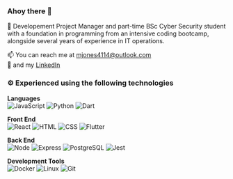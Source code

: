 ### Ahoy there 👋

🌱 Developement Project Manager and part-time BSc Cyber Security student with a foundation in programming from an intensive coding bootcamp, alongside several years of experience in IT operations.
<br>


📫 You can reach me at mjones4114@outlook.com
<br>
💼 and my [LinkedIn](https://www.linkedin.com/in/mjonesnottsdev)
<br>

### ⚙️ Experienced using the following technologies

**Languages**
<br>
![JavaScript](https://img.shields.io/badge/javascript-ffe100?style=for-the-badge&logo=javascript&logoColor=black)
![Python](https://img.shields.io/badge/python-0769AD?style=for-the-badge&logo=python&logoColor=white)
![Dart](https://img.shields.io/badge/dart-white?style=for-the-badge&logo=dart&logoColor=00bbff)

**Front End**
<br>
![React](https://img.shields.io/badge/react-white?style=for-the-badge&logo=react&logoColor=00bbff)
![HTML](https://img.shields.io/badge/html-orange?style=for-the-badge&logo=html5&logoColor=white)
![CSS](https://img.shields.io/badge/css-0769AD?style=for-the-badge&logo=css3&logoColor=white)
![Flutter](https://img.shields.io/badge/flutter-white?style=for-the-badge&logo=flutter&logoColor=00bbff)

**Back End**
<br>
![Node](https://img.shields.io/badge/node.js-green?style=for-the-badge&logo=node.js&logoColor=white)
![Express](https://img.shields.io/badge/express-black?style=for-the-badge&logo=express&logoColor=white)
![PostgreSQL](https://img.shields.io/badge/postgresql-0769AD?style=for-the-badge&logo=PostgreSQL&logoColor=white)
![Jest](https://img.shields.io/badge/jest-b53156?style=for-the-badge&logo=jest&logoColor=white)

**Development Tools**
<br>
![Docker](https://img.shields.io/badge/Docker-0769AD?style=for-the-badge&logo=docker&logoColor=white)
![Linux](https://img.shields.io/badge/Linux-white?style=for-the-badge&logo=linux&logoColor=00bbff)
![Git](https://img.shields.io/badge/Git-red?style=for-the-badge&logo=git&logoColor=white)


